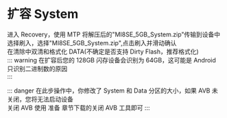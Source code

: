 # 扩容 System
进入 Recovery，使用 MTP 将解压后的"MI8SE_5GB_System.zip"传输到设备中  
选择刷入，选择"MI8SE_5GB_System.zip",点击刷入并滑动确认  
在清除中双清和格式化 DATA(不确定是否支持 Dirty Flash，推荐格式化)  
::: warning
在扩容后您的 128GB 闪存设备会识别为 64GB，这可能是 Android 只识别二进制数的原因  
:::

::: danger
在此步操作中，你修改了 System 和 Data 分区的大小，如果 AVB 未关闭，您将无法启动设备  
关闭 AVB 使用 准备 章节下载的关闭 AVB 工具即可
:::